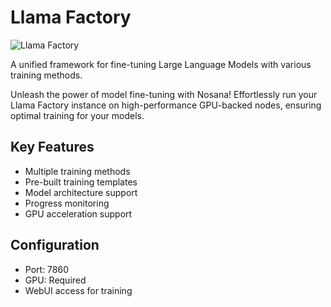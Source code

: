 # Llama Factory

![Llama Factory](https://devocean.sk.com/thumnail/2024/6/10/3922058082f048e98d3a63eaa4ab1053020d501b48a69ab8ba4c2fda8883086a.png)

A unified framework for fine-tuning Large Language Models with various training methods.

Unleash the power of model fine-tuning with Nosana! Effortlessly run your Llama Factory instance on high-performance GPU-backed nodes, ensuring optimal training for your models.

## Key Features
- Multiple training methods
- Pre-built training templates
- Model architecture support
- Progress monitoring
- GPU acceleration support

## Configuration
- Port: 7860
- GPU: Required
- WebUI access for training
